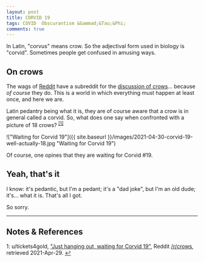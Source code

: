 ```yaml
---
layout: post
title: CORVID 19
tags: COVID  Obscurantism &Gammad;&Tau;&Phi;
comments: true
---
```


In Latin, "corvus" means crow.  So the adjectival form used in biology is "corvid".
Sometimes people get confused in amusing ways.  


## On crows  

The wags of [Reddit](https://www.reddit.com) have a subreddit for the 
[discussion of crows](https://www.reddit.com/r/crows/)&hellip;  because _of course_ they
do.  This is a world in which everything must happen at least once, and here we are.  

Latin pedantry being what it is, they are of course aware that a crow is in general called
a corvid.  So, what does one say when confronted with a picture of 18 crows?
<sup id="fn1a">[[1]](#fn1)</sup>  

!["Waiting for Corvid 19"]({{ site.baseurl }}/images/2021-04-30-corvid-19-well-actually-18.jpg "Waiting for Corvid 19")

Of course, one opines that they are waiting for Corvid #19.  


## Yeah, that's it  

I know: it's pedantic, but I'm a pedant; it's a "dad joke", but I'm an old dude;
it's&hellip; what it is.  That's all I got.  

So sorry.  

---

## Notes &amp; References  

<!--
<sup id="fn1a">[[1]](#fn1)</sup>
<a id="fn1">1</a>: [↩](#fn1a)  
-->

<a id="fn1">1</a>: u/tickets4gold, ["Just hanging out, waiting for Corvid 19"](https://www.reddit.com/r/crows/comments/gwvgxp/just_hanging_out_waiting_for_corvid_19/), Reddit [/r/crows](https://www.reddit.com/r/crows/), retrieved 2021-Apr-29. [↩](#fn1a)  
